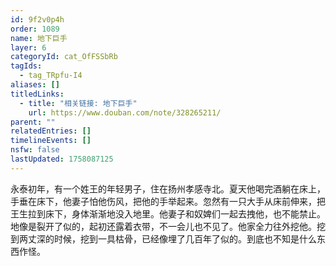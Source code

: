 ```yaml
---
id: 9f2v0p4h
order: 1089
name: 地下巨手
layer: 6
categoryId: cat_OfFSSbRb
tagIds:
  - tag_TRpfu-I4
aliases: []
titledLinks:
  - title: "相关链接: 地下巨手"
    url: https://www.douban.com/note/328265211/
parent: ""
relatedEntries: []
timelineEvents: []
nsfw: false
lastUpdated: 1758087125
---
```


永泰初年，有一个姓王的年轻男子，住在扬州孝感寺北。夏天他喝完酒躺在床上，手垂在床下，他妻子怕他伤风，把他的手举起来。忽然有一只大手从床前伸来，把王生拉到床下，身体渐渐地没入地里。他妻子和奴婢们一起去拽他，也不能禁止。地像是裂开了似的，起初还露着衣带，不一会儿也不见了。他家全力往外挖他。挖到两丈深的时候，挖到一具枯骨，已经像埋了几百年了似的。到底也不知是什么东西作怪。